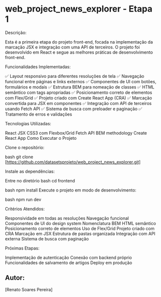 # web_project_news_explorer - Etapa 1

Descrição:

Esta é a primeira etapa do projeto front-end, focada na implementação da marcação JSX e integração com uma API de terceiros. O projeto foi desenvolvido em React e segue as melhores práticas de desenvolvimento front-end.

Funcionalidades Implementadas:

✅ Layout responsivo para diferentes resoluções de tela
✅ Navegação funcional entre páginas e links externos
✅ Componentes de UI com botões, formulários e modais
✅ Estrutura BEM para nomeação de classes
✅ HTML semântico com tags apropriadas
✅ Posicionamento correto de elementos com Flex/Grid
✅ Projeto criado com Create React App (CRA)
✅ Marcação convertida para JSX em componentes
✅ Integração com API de terceiros usando Fetch API
✅ Sistema de busca com preloader e paginação
✅ Tratamento de erros e validações

Tecnologias Utilizadas:

React
JSX
CSS3 com Flexbox/Grid
Fetch API
BEM methodology
Create React App
Como Executar o Projeto

Clone o repositório:

bash
git clone [https://github.com/datasetsprojeto/web_project_news_explorer.git]

Instale as dependências:

Entre no diretório
bash
cd frontend

bash
npm install
Execute o projeto em modo de desenvolvimento:

bash
npm run dev


Critérios Atendidos:

Responsividade em todas as resoluções
Navegação funcional
Componentes de UI do design system
Nomenclatura BEM
HTML semântico
Posicionamento correto de elementos
Uso de Flex/Grid
Projeto criado com CRA
Marcação em JSX
Estrutura de pastas organizada
Integração com API externa
Sistema de busca com paginação

Próximas Etapas:

Implementação de autenticação
Conexão com backend próprio
Funcionalidades de salvamento de artigos
Deploy em produção

## Autor:

[Renato Soares Pereira] 